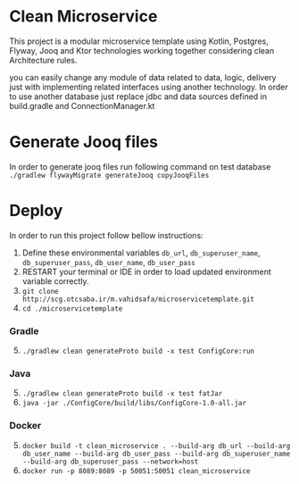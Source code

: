 # Clean Microservice
This project is a modular microservice template using Kotlin, Postgres, Flyway, Jooq and Ktor technologies working together considering clean Architecture rules.

you can easily change any module of data related to data, logic, delivery just with implementing related interfaces using another technology.
In order to use another database just replace jdbc and data sources defined in build.gradle and ConnectionManager.kt
# Generate Jooq files
In order to generate jooq files run following command on test database 
```./gradlew flywayMigrate generateJooq copyJooqFiles```
# Deploy
In order to run this project follow bellow instructions:
1. Define these environmental variables ```db_url```, ```db_superuser_name```, ```db_superuser_pass```, ```db_user_name```, ```db_user_pass```
2. RESTART your terminal or IDE in order to load updated environment variable correctly.
3. ```git clone http://scg.otcsaba.ir/m.vahidsafa/microservicetemplate.git```
4. ```cd ./microservicetemplate```
### Gradle
5. ```./gradlew clean generateProto build -x test ConfigCore:run```
### Java
5. ```./gradlew clean generateProto build -x test fatJar```
6. ```java -jar ./ConfigCore/build/libs/ConfigCore-1.0-all.jar```
### Docker
5. ```docker build -t clean_microservice . --build-arg db_url --build-arg db_user_name --build-arg db_user_pass --build-arg db_superuser_name --build-arg db_superuser_pass --network=host```
6. ```docker run -p 8089:8089 -p 50051:50051 clean_microservice```